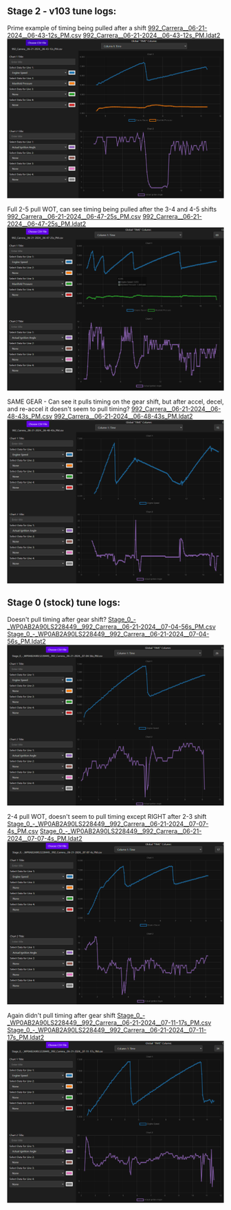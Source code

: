 

## Stage 2 - v103 tune logs:

Prime example of timing being pulled after a shift
[992_Carrera__06-21-2024__06-43-12s_PM.csv](./logs/v103/992_Carrera__06-21-2024__06-43-12s_PM.csv)
[992_Carrera__06-21-2024__06-43-12s_PM.ldat2](./logs/v103/992_Carrera__06-21-2024__06-43-12s_PM.ldat2)
![06-21-2024 06-43-12s](./logs/2024-06-21-19-35-48.png)

Full 2-5 pull WOT, can see timing being pulled after the 3-4 and 4-5 shifts
[992_Carrera__06-21-2024__06-47-25s_PM.csv](./logs/v103/992_Carrera__06-21-2024__06-47-25s_PM.csv)
[992_Carrera__06-21-2024__06-47-25s_PM.ldat2](./logs/v103/992_Carrera__06-21-2024__06-47-25s_PM.ldat2)
![06-21-2024 06-47-25s](./logs/2024-06-21-19-42-01.png)

SAME GEAR - Can see it pulls timing on the gear shift, but after accel, decel, and re-accel it doesn't seem to pull timing?
[992_Carrera__06-21-2024__06-48-43s_PM.csv](./logs/v103/992_Carrera__06-21-2024__06-48-43s_PM.csv)
[992_Carrera__06-21-2024__06-48-43s_PM.ldat2](./logs/v103/992_Carrera__06-21-2024__06-48-43s_PM.ldat2)
![06-21-2024 06-48-43s](./logs/2024-06-21-19-43-56.png)


## Stage 0 (stock) tune logs:

Doesn't pull timing after gear shift?
[Stage_0_-_WP0AB2A90LS228449__992_Carrera__06-21-2024__07-04-56s_PM.csv](./logs/Stage0/Stage_0_-_WP0AB2A90LS228449__992_Carrera__06-21-2024__07-04-56s_PM.csv)
[Stage_0_-_WP0AB2A90LS228449__992_Carrera__06-21-2024__07-04-56s_PM.ldat2](./logs/Stage0/Stage_0_-_WP0AB2A90LS228449__992_Carrera__06-21-2024__07-04-56s_PM.ldat2)
![06-21-2024 07-04-56s](./logs/2024-06-21-19-46-15.png)

2-4 pull WOT, doesn't seem to pull timing except RIGHT after 2-3 shift
[Stage_0_-_WP0AB2A90LS228449__992_Carrera__06-21-2024__07-07-4s_PM.csv](./logs/Stage0/Stage_0_-_WP0AB2A90LS228449__992_Carrera__06-21-2024__07-07-4s_PM.csv)
[Stage_0_-_WP0AB2A90LS228449__992_Carrera__06-21-2024__07-07-4s_PM.ldat2](./logs/Stage0/Stage_0_-_WP0AB2A90LS228449__992_Carrera__06-21-2024__07-07-4s_PM.ldat2)
![06-21-2024 07-07-4s](./logs/2024-06-21-19-48-12.png)

Again didn't pull timing after gear shift
[Stage_0_-_WP0AB2A90LS228449__992_Carrera__06-21-2024__07-11-17s_PM.csv](./logs/Stage0/Stage_0_-_WP0AB2A90LS228449__992_Carrera__06-21-2024__07-11-17s_PM.csv)
[Stage_0_-_WP0AB2A90LS228449__992_Carrera__06-21-2024__07-11-17s_PM.ldat2](./logs/Stage0/Stage_0_-_WP0AB2A90LS228449__992_Carrera__06-21-2024__07-11-17s_PM.ldat2)
![06-21-2024 07-11-17s](./logs/2024-06-21-19-49-00.png)